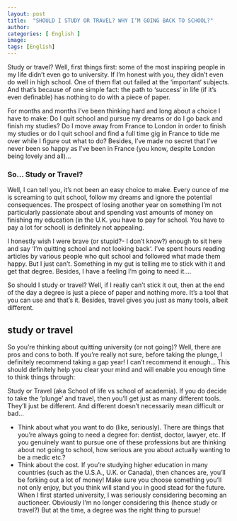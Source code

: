 ```yaml
---
layout: post
title:  "SHOULD I STUDY OR TRAVEL? WHY I’M GOING BACK TO SCHOOL?"
author: 
categories: [ English ]
image: 
tags: [English]
---
```


Study or travel? Well, first things first: some of the most inspiring people in my life didn’t even go to university. If I’m honest with you, they didn’t even do well in high school. One of them flat out failed at the ‘important‘ subjects. And that’s because of one simple fact: the path to ‘success’ in life (if it’s even definable) has nothing to do with a piece of paper.

For months and months I’ve been thinking hard and long about a choice I have to make: Do I quit school and pursue my dreams or do I go back and finish my studies? Do I move away from France to London in order to finish my studies or do I quit school and find a full time gig in France to tide me over while I figure out what to do? Besides, I’ve made no secret that I’ve never been so happy as I’ve been in France (you know, despite London being lovely and all)…

### So… Study or Travel?

Well, I can tell you, it’s not been an easy choice to make. Every ounce of me is screaming to quit school, follow my dreams and ignore the potential consequences. The prospect of losing another year on something I’m not particularly passionate about and spending vast amounts of money on finishing my education (in the U.K. you have to pay for school. You have to pay a lot for school) is definitely not appealing.

I honestly wish I were brave (or stupid?- I don’t know?) enough to sit here and say ‘I’m quitting school and not looking back‘. I’ve spent hours reading articles by various people who quit school and followed what made them happy. But I just can’t. Something in my gut is telling me to stick with it and get that degree. Besides, I have a feeling I’m going to need it….

So should I study or travel? Well, if I really can’t stick it out, then at the end of the day a degree is just a piece of paper and nothing more. It’s a tool that you can use and that’s it. Besides, travel gives you just as many tools, albeit different.

## study or travel

So you’re thinking about quitting university (or not going)?
Well, there are pros and cons to both. If you’re really not sure, before taking the plunge, I definitely recommend taking a gap year! I can’t recommend it enough… This should definitely help you clear your mind and will enable you enough time to think things through:

Study or Travel (aka School of life vs school of academia). If you do decide to take the ‘plunge’ and travel, then you’ll get just as many different tools. They’ll just be different. And different doesn’t necessarily mean difficult or bad…

+ Think about what you want to do (like, seriously). There are things that you’re always going to need a degree for: dentist, doctor, lawyer, etc. If you genuinely want to pursue one of these professions but are thinking about not going to school, how serious are you about actually wanting to be a medic etc.?
+ Think about the cost. If you’re studying higher education in many countries (such as the U.S.A., U.K. or Canada), then chances are, you’ll be forking out a lot of money! Make sure you choose something you’ll not only enjoy, but you think will stand you in good stead for the future. When I first started university, I was seriously considering becoming an auctioneer. Obviously I’m no longer considering this (hence study or travel?) But at the time, a degree was the right thing to pursue!


